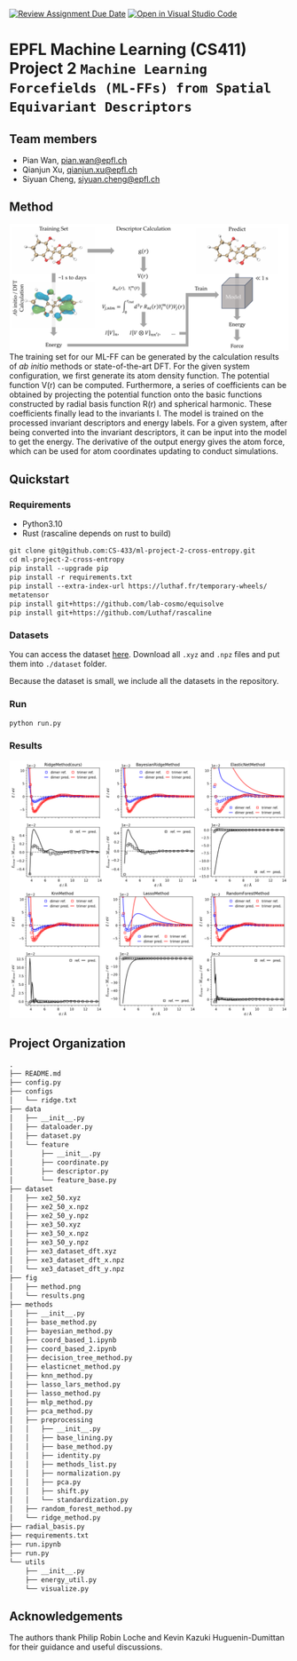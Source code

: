 [![Review Assignment Due Date](https://classroom.github.com/assets/deadline-readme-button-24ddc0f5d75046c5622901739e7c5dd533143b0c8e959d652212380cedb1ea36.svg)](https://classroom.github.com/a/fEFF99tU)
[![Open in Visual Studio Code](https://classroom.github.com/assets/open-in-vscode-718a45dd9cf7e7f842a935f5ebbe5719a5e09af4491e668f4dbf3b35d5cca122.svg)](https://classroom.github.com/online_ide?assignment_repo_id=12812552&assignment_repo_type=AssignmentRepo)

# EPFL Machine Learning (CS411) Project 2 `Machine Learning Forcefields (ML-FFs) from Spatial Equivariant Descriptors`

## Team members

- Pian Wan, pian.wan@epfl.ch
- Qianjun Xu, qianjun.xu@epfl.ch
- Siyuan Cheng, siyuan.cheng@epfl.ch


## Method
![method](./fig/method.png)
The training set for our ML-FF can be generated by the calculation results of _ab initio_ methods or state-of-the-art DFT. For the given system configuration, we first generate its atom density function. The potential function V(r) can be computed. Furthermore, a series of coefficients can be obtained by projecting the potential function onto the basic functions constructed by radial basis function R(r) and spherical harmonic. These coefficients finally lead to the invariants I. The model is trained on the processed invariant descriptors and energy labels. For a given system, after being converted into the invariant descriptors, it can be input into the model to get the energy. The derivative of the output energy gives the atom force, which can be used for atom coordinates updating to conduct simulations.
## Quickstart

### Requirements

- Python3.10
- Rust (rascaline depends on rust to build)

```shell
git clone git@github.com:CS-433/ml-project-2-cross-entropy.git
cd ml-project-2-cross-entropy
pip install --upgrade pip
pip install -r requirements.txt
pip install --extra-index-url https://luthaf.fr/temporary-wheels/ metatensor
pip install git+https://github.com/lab-cosmo/equisolve
pip install git+https://github.com/Luthaf/rascaline
```

### Datasets
You can access the dataset [here](https://github.com/CS-433/ml-project-2-cross-entropy/tree/main/dataset). Download all `.xyz` and `.npz` files and put them into `./dataset` folder. 

Because the dataset is small, we include all the datasets in the repository.

### Run
```shell
python run.py
```
### Results
![results](./fig/results.png)


## Project Organization
```shell
.
├── README.md
├── config.py
├── configs
│   └── ridge.txt
├── data
│   ├── __init__.py
│   ├── dataloader.py
│   ├── dataset.py
│   └── feature
│       ├── __init__.py
│       ├── coordinate.py
│       ├── descriptor.py
│       └── feature_base.py
├── dataset
│   ├── xe2_50.xyz
│   ├── xe2_50_x.npz
│   ├── xe2_50_y.npz
│   ├── xe3_50.xyz
│   ├── xe3_50_x.npz
│   ├── xe3_50_y.npz
│   ├── xe3_dataset_dft.xyz
│   ├── xe3_dataset_dft_x.npz
│   └── xe3_dataset_dft_y.npz
├── fig
│   ├── method.png
│   └── results.png
├── methods
│   ├── __init__.py
│   ├── base_method.py
│   ├── bayesian_method.py
│   ├── coord_based_1.ipynb
│   ├── coord_based_2.ipynb
│   ├── decision_tree_method.py
│   ├── elasticnet_method.py
│   ├── knn_method.py
│   ├── lasso_lars_method.py
│   ├── lasso_method.py
│   ├── mlp_method.py
│   ├── pca_method.py
│   ├── preprocessing
│   │   ├── __init__.py
│   │   ├── base_lining.py
│   │   ├── base_method.py
│   │   ├── identity.py
│   │   ├── methods_list.py
│   │   ├── normalization.py
│   │   ├── pca.py
│   │   ├── shift.py
│   │   └── standardization.py
│   ├── random_forest_method.py
│   └── ridge_method.py
├── radial_basis.py
├── requirements.txt
├── run.ipynb
├── run.py
└── utils
    ├── __init__.py
    ├── energy_util.py
    └── visualize.py

```

## Acknowledgements
The authors thank Philip Robin Loche and Kevin Kazuki Huguenin-Dumittan for their guidance and useful discussions.
